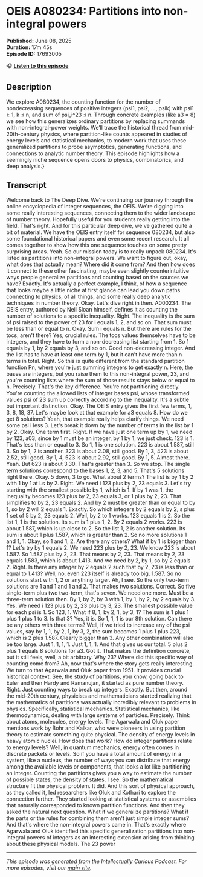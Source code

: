 # OEIS A080234: Partitions into non-integral powers

**Published:** June 08, 2025  
**Duration:** 17m 45s  
**Episode ID:** 17693005

🎧 **[Listen to this episode](https://intellectuallycurious.buzzsprout.com/2529712/episodes/17693005-oeis-a080234-partitions-into-non-integral-powers)**

## Description

We explore A080234, the counting function for the number of nondecreasing sequences of positive integers (psi1, psi2, ..., psik) with psi1 ≥ 1, k ≤ n, and sum of psi_i^23 ≤ n. Through concrete examples (like a3 = 8) we see how this generalizes ordinary partitions by replacing summands with non-integral-power weights. We’ll trace the historical thread from mid-20th-century physics, where partition-like counts appeared in studies of energy levels and statistical mechanics, to modern work that uses these generalized partitions to probe asymptotics, generating functions, and connections to analytic number theory. This episode highlights how a seemingly niche sequence opens doors to physics, combinatorics, and deep analysis.}

## Transcript

Welcome back to The Deep Dive. We're continuing our journey through the online encyclopedia of integer sequences, the OEIS. We're digging into some really interesting sequences, connecting them to the wider landscape of number theory. Hopefully useful for you students really getting into the field. That's right. And for this particular deep dive, we've gathered quite a bit of material. We have the OEIS entry itself for sequence 080234, but also some foundational historical papers and even some recent research. It all comes together to show how this one sequence touches on some pretty surprising areas. Yeah. So our mission today is to really unpack 080234. It's listed as partitions into non-integral powers. We want to figure out, okay, what does that actually mean? Where did it come from? And then how does it connect to these other fascinating, maybe even slightly counterintuitive ways people generalize partitions and counting based on the sources we have? Exactly. It's actually a perfect example, I think, of how a sequence that looks maybe a little niche at first glance can lead you down paths connecting to physics, of all things, and some really deep analytic techniques in number theory. Okay. Let's dive right in then. A000234. The OEIS entry, authored by Neil Sloan himself, defines it as counting the number of solutions to a specific inequality. Right. The inequality is the sum of psi raised to the power of 23 for i equals 1, 2, and so on. That sum must be less than or equal to n. Okay. Sum i equals n. But there are rules for the tocs, aren't there? Yes, crucial rules. The tocs values themselves have to be integers, and they have to form a non-decreasing list starting from 1. So 1 equals by 1, by 2 equals by 3, and so on. Good non-decreasing integer. And the list has to have at least one term by 1, but it can't have more than n terms in total. Right. So this is quite different from the standard partition function Pn, where you're just summing integers to get exactly n. Here, the bases are integers, but you raise them to this non-integral power, 23, and you're counting lists where the sum of those results stays below or equal to n. Precisely. That's the key difference. You're not partitioning directly. You're counting the allowed lists of integer bases psi, whose transformed values psi of 23 sum up correctly according to the inequality. It's a subtle but important distinction. Okay. The OEIS entry gives the first few terms, 1, 3, 8, 18, 37. Let's maybe look at that example for a3 equals 8. How do we get 8 solutions? Yeah, that example really helps clarify things. We need some psi i less 3. Let's break it down by the number of terms in the list by 1 by 2. Okay. One term first. Right. If we have just one term up by 1, we need by 123, a03, since by 1 must be an integer, by 1 by 1, we just check. 123 is 1. That's less than or equal to 3. So 1, 1 is one solution. 223 is about 1.587, still 3. So by 1, 2 is another. 323 is about 2.08, still good. By 1, 3, 423 is about 2.52, still good. By 1, 4, 523 is about 2.92, still good. By 1, 5. Almost there. Yeah. But 623 is about 3.30. That's greater than 3. So we stop. The single term solutions correspond to the bases 1, 2, 3, and 5. That's 5 solutions right there. Okay. 5 down, 3 to go. What about 2 terms? The list is by 1 by 2 with 1 by 1 at Ls by 2. Right. We need i 123 plus by 2, 23 equals 3. Let's try starting with the smallest possible by 1, which is 1. If by 1 was 1, the inequality becomes 123 plus by 2, 23 equals 3, or 1 plus by 2, 23. That simplifies to by 2, 23 equals 2. And by 2 must be greater than or equal to by 1, so by 2 will 2 equals 1. Exactly. So which integers by 2 equals by 2, s plus 1 set of 5 by 2, 23 equals 2. Well, by 2 to 1 works. 123 equals 1 is 2. So the list 1, 1 is the solution. Its sum is 1 plus 1, 2. By 2 equals 2 works. 223 is about 1.587, which is up close to 2. So the list 1, 2 is another solution. Its sum is about 1 plus 1.587, which is greater than 2. So no more solutions 1 and 1, 1. Okay, so 1 and 1, 2. Are there any others? What if by 1 is bigger than 1? Let's try by 1 equals 2. We need 223 plus by 2, 23. We know 223 is about 1.587. So 1.587 plus by 2, 23. That means by 2, 23. That means by 2, 23 equals 1.583, which is about 1.413. And we need by 2, by 1, so by 2 equals 2. Right. Is there any integer by 2 equals 2 such that by 2, 23 is less than or equal to 1.413? Well, no, even 223 itself is already too big, 1.587. So no solutions start with 1, 2 or anything larger. Ah, I see. So the only two-term solutions are 1 and 1 and 1 and 2. That makes two solutions. Correct. So five single-term plus two two-term, that's seven. We need one more. Must be a three-term solution then. By 1, by 2, by 3 with 1, by 1, by 2, by 2 equals by 3. Yes. We need i 123 plus by 2, 23 plus by 3, 23. The smallest possible value for each psi is 1. So 123, 1. What if 8, 1, by 2, 1, by 3, 1? The sum is 1 plus 1 plus 1 plus 1 to 3. Is that 3? Yes, it is. So 1, 1, 1 is our 8th solution. Can there be any others with three terms? Well, if we tried to increase any of the psi values, say by 1, 1, by 2, 1, by 3, 2, the sum becomes 1 plus 1 plus 223, which is 2 plus 1.587. Clearly bigger than 3. Any other combination will also be too large. Just 1, 1, 1, 1. Just 1, 1, 1. And that gives us our total. 5 plus 2 plus 1 equals 8 solutions for a3. Got it. That makes the definition concrete, but it still feels, well, a bit arbitrary. Why 23? Where did this specific way of counting come from? Ah, now that's where the story gets really interesting. We turn to that Agarwala and Oluk paper from 1951. It provides crucial historical context. See, the study of partitions, you know, going back to Euler and then Hardy and Ramanujan, it started as pure number theory. Right. Just counting ways to break up integers. Exactly. But then, around the mid-20th century, physicists and mathematicians started realizing that the mathematics of partitions was actually incredibly relevant to problems in physics. Specifically, statistical mechanics. Statistical mechanics, like thermodynamics, dealing with large systems of particles. Precisely. Think about atoms, molecules, energy levels. The Agarwala and Oluk paper mentions work by Bohr and Kalkar, who were pioneers in using partition theory to estimate something quite physical. The density of energy levels in heavy atomic nuclei. How does that work? How do integer partitions relate to energy levels? Well, in quantum mechanics, energy often comes in discrete packets or levels. So if you have a total amount of energy in a system, like a nucleus, the number of ways you can distribute that energy among the available levels or components, that looks a lot like partitioning an integer. Counting the partitions gives you a way to estimate the number of possible states, the density of states. I see. So the mathematical structure fit the physical problem. It did. And this sort of physical approach, as they called it, led researchers like Oluk and Kothari to explore the connection further. They started looking at statistical systems or assemblies that naturally corresponded to known partition functions. And then they asked the natural next question. What if we generalize partitions? What if the parts or the rules for combining them aren't just simple integer sums? And that's where the non-integral powers came in. That's exactly where Agarwala and Oluk identified this specific generalization partitions into non-integral powers of integers as an interesting extension arising from thinking about these physical models. The 23 power

---
*This episode was generated from the Intellectually Curious Podcast. For more episodes, visit our [main site](https://intellectuallycurious.buzzsprout.com).*
